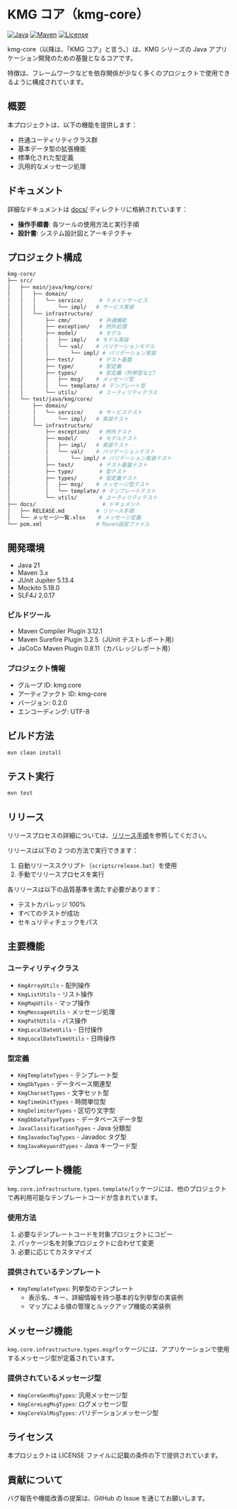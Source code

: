 # KMG コア（kmg-core）

[![Java](https://img.shields.io/badge/Java-21-orange.svg)](https://www.oracle.com/java/)
[![Maven](https://img.shields.io/badge/Maven-3.x-blue.svg)](https://maven.apache.org/)
[![License](https://img.shields.io/badge/License-MIT-green.svg)](LICENSE)

kmg-core（以降は、「KMG コア」と言う。）は、KMG シリーズの Java アプリケーション開発のための基盤となるコアです。

特徴は、フレームワークなどを依存関係が少なく多くのプロジェクトで使用できるように構成されています。

## 概要

本プロジェクトは、以下の機能を提供します：

- 共通ユーティリティクラス群
- 基本データ型の拡張機能
- 標準化された型定義
- 汎用的なメッセージ処理

## ドキュメント

詳細なドキュメントは [docs/](docs/) ディレクトリに格納されています：

- **操作手順書**: 各ツールの使用方法と実行手順
- **設計書**: システム設計図とアーキテクチャ

## プロジェクト構成

```bash
kmg-core/
├── src/
│   ├── main/java/kmg/core/
│   │   ├── domain/
│   │   │   └── service/     # ドメインサービス
│   │   │       └── impl/   # サービス実装
│   │   └── infrastructure/
│   │       ├── cmn/         # 共通機能
│   │       ├── exception/   # 例外処理
│   │       ├── model/       # モデル
│   │       │   ├── impl/   # モデル実装
│   │       │   └── val/    # バリデーションモデル
│   │       │       └── impl/ # バリデーション実装
│   │       ├── test/        # テスト基盤
│   │       ├── type/        # 型定義
│   │       ├── types/       # 型定義（列挙型など）
│   │       │   ├── msg/    # メッセージ型
│   │       │   └── template/ # テンプレート型
│   │       └── utils/       # ユーティリティクラス
│   └── test/java/kmg/core/
│       ├── domain/
│       │   └── service/     # サービステスト
│       │       └── impl/   # 実装テスト
│       └── infrastructure/
│           ├── exception/   # 例外テスト
│           ├── model/       # モデルテスト
│           │   ├── impl/   # 実装テスト
│           │   └── val/    # バリデーションテスト
│           │       └── impl/ # バリデーション実装テスト
│           ├── test/        # テスト基盤テスト
│           ├── type/        # 型テスト
│           ├── types/       # 型定義テスト
│           │   ├── msg/    # メッセージ型テスト
│           │   └── template/ # テンプレートテスト
│           └── utils/       # ユーティリティテスト
├── docs/                     # ドキュメント
│   ├── RELEASE.md          # リリース手順
│   └── メッセージ一覧.xlsx    # メッセージ定義
└── pom.xml                 # Maven設定ファイル
```

## 開発環境

- Java 21
- Maven 3.x
- JUnit Jupiter 5.13.4
- Mockito 5.18.0
- SLF4J 2.0.17

### ビルドツール

- Maven Compiler Plugin 3.12.1
- Maven Surefire Plugin 3.2.5（JUnit テストレポート用）
- JaCoCo Maven Plugin 0.8.11（カバレッジレポート用）

### プロジェクト情報

- グループ ID: kmg.core
- アーティファクト ID: kmg-core
- バージョン: 0.2.0
- エンコーディング: UTF-8

## ビルド方法

```bash
mvn clean install
```

## テスト実行

```bash
mvn test
```

## リリース

リリースプロセスの詳細については、[リリース手順](docs/RELEASE.md)を参照してください。

リリースは以下の 2 つの方法で実行できます：

1. 自動リリーススクリプト（`scripts/release.bat`）を使用
2. 手動でリリースプロセスを実行

各リリースは以下の品質基準を満たす必要があります：

- テストカバレッジ 100%
- すべてのテストが成功
- セキュリティチェックをパス

## 主要機能

### ユーティリティクラス

- `KmgArrayUtils` - 配列操作
- `KmgListUtils` - リスト操作
- `KmgMapUtils` - マップ操作
- `KmgMessageUtils` - メッセージ処理
- `KmgPathUtils` - パス操作
- `KmgLocalDateUtils` - 日付操作
- `KmgLocalDateTimeUtils` - 日時操作

### 型定義

- `KmgTemplateTypes` - テンプレート型
- `KmgDbTypes` - データベース関連型
- `KmgCharsetTypes` - 文字セット型
- `KmgTimeUnitTypes` - 時間単位型
- `KmgDelimiterTypes` - 区切り文字型
- `KmgDbDataTypeTypes` - データベースデータ型
- `JavaClassificationTypes` - Java 分類型
- `KmgJavadocTagTypes` - Javadoc タグ型
- `KmgJavaKeywordTypes` - Java キーワード型

## テンプレート機能

`kmg.core.infrastructure.types.template`パッケージには、他のプロジェクトで再利用可能なテンプレートコードが含まれています。

### 使用方法

1. 必要なテンプレートコードを対象プロジェクトにコピー
2. パッケージ名を対象プロジェクトに合わせて変更
3. 必要に応じてカスタマイズ

### 提供されているテンプレート

- `KmgTemplateTypes`: 列挙型のテンプレート
  - 表示名、キー、詳細情報を持つ基本的な列挙型の実装例
  - マップによる値の管理とルックアップ機能の実装例

## メッセージ機能

`kmg.core.infrastructure.types.msg`パッケージには、アプリケーションで使用するメッセージ型が定義されています。

### 提供されているメッセージ型

- `KmgCoreGenMsgTypes`: 汎用メッセージ型
- `KmgCoreLogMsgTypes`: ログメッセージ型
- `KmgCoreValMsgTypes`: バリデーションメッセージ型

## ライセンス

本プロジェクトは LICENSE ファイルに記載の条件の下で提供されています。

## 貢献について

バグ報告や機能改善の提案は、GitHub の Issue を通じてお願いします。
